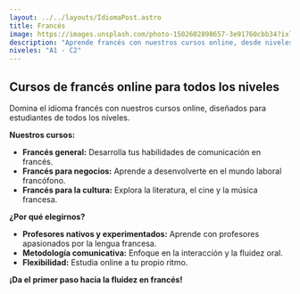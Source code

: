 ```yaml
---
layout: ../../layouts/IdiomaPost.astro  
title: Francés
image: https://images.unsplash.com/photo-1502602898657-3e91760cbb34?ixlib=rb-1.2.1&auto=format&fit=crop&w=1350&q=80
description: "Aprende francés con nuestros cursos online, desde niveles básicos hasta avanzados."
niveles: "A1 - C2"
---
```


## Cursos de francés online para todos los niveles

Domina el idioma francés con nuestros cursos online, diseñados para estudiantes de todos los niveles.

**Nuestros cursos:**

* **Francés general:**  Desarrolla tus habilidades de comunicación en francés.
* **Francés para negocios:**  Aprende a desenvolverte en el mundo laboral francófono.
* **Francés para la cultura:**  Explora la literatura, el cine y la música francesa.

**¿Por qué elegirnos?**

* **Profesores nativos y experimentados:**  Aprende con profesores apasionados por la lengua francesa.
* **Metodología comunicativa:**  Enfoque en la interacción y la fluidez oral.
* **Flexibilidad:**  Estudia online a tu propio ritmo.

**¡Da el primer paso hacia la fluidez en francés!**